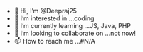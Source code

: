 - 👋 Hi, I’m @Deepraj25
- 👀 I’m interested in ...coding
- 🌱 I’m currently learning ...JS, Java, PHP
- 💞️ I’m looking to collaborate on ...not now!
- 📫 How to reach me ...#N/A

<!---
Deepraj25/Deepraj25 is a ✨ special ✨ repository because its `README.md` (this file) appears on your GitHub profile.
You can click the Preview link to take a look at your changes.
--->
